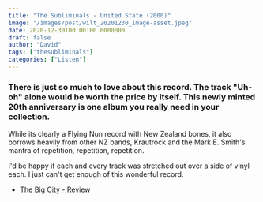 ```yaml
---
title: "The Subliminals - United State (2000)"
image: "/images/post/wilt_20201230_image-asset.jpeg"
date: 2020-12-30T00:00:00.0000000
draft: false
author: "David"
tags: ["thesubliminals"]
categories: ["Listen"]
---
```

### There is just so much to love about this record. The track "Uh-oh" alone would be worth the price by itself. This newly minted 20th anniversary is one album you really need in your collection. 

 While its clearly a Flying Nun record with New Zealand bones, it also borrows heavily from other NZ bands, Krautrock and the Mark E. Smith's mantra of repetition, repetition, repetition.

 I'd be happy if each and every track was stretched out over a side of vinyl each. I just can't get enough of this wonderful record.

-  [The Big City - Review](http://thebigcity.co.nz/artists/s/subliminals-the/)